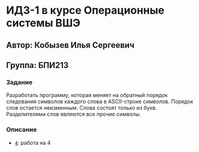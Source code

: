 # ИДЗ-1 в курсе Операционные системы ВШЭ
## Автор: Кобызев Илья Сергеевич
## Группа: БПИ213

### Задание
Разработать программу, которая меняет на обратный порядок следования символов каждого слова в ASCII-строке символов. Порядок слов остается неизменным. Слова состоят только из букв.
Разделителями слов являются все прочие символы.

### Описание
- [`4`](https://github.com/KobyzevIlya/OS/tree/master/idz1/4): работа на 4
